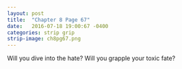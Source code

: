 ```yaml
---
layout: post
title:  "Chapter 8 Page 67"
date:   2016-07-18 19:00:67 -0400
categories: strip grip
strip-image: ch8pg67.png
---
```

Will you dive into the hate? Will you grapple your toxic fate?  
